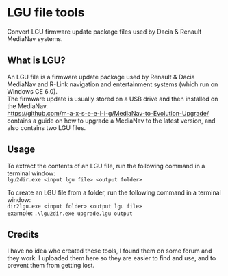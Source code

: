 # LGU file tools
Convert LGU firmware update package files used by Dacia & Renault MediaNav systems.

## What is LGU?
An LGU file is a firmware update package used by Renault & Dacia MediaNav and R-Link navigation and entertainment systems (which run on Windows CE 6.0).  
The firmware update is usually stored on a USB drive and then installed on the MediaNav.  
https://github.com/m-a-x-s-e-e-l-i-g/MediaNav-to-Evolution-Upgrade/ contains a guide on how to upgrade a MediaNav to the latest version, and also contains two LGU files.

## Usage
To extract the contents of an LGU file, run the following command in a terminal window:  
`lgu2dir.exe <input lgu file> <output folder>`  

To create an LGU file from a folder, run the following command in a terminal window:  
`dir2lgu.exe <input folder> <output lgu file>`  
example: `.\lgu2dir.exe upgrade.lgu output`  

## Credits
I have no idea who created these tools, I found them on some forum and they work.
I uploaded them here so they are easier to find and use, and to prevent them from getting lost.